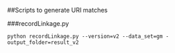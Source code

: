 ##Scripts to generate URI matches

###recordLinkage.py
```
python recordLinkage.py --version=v2 --data_set=gm -output_folder=result_v2
```

